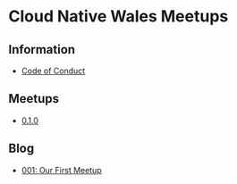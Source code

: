 # Cloud Native Wales Meetups

## Information

* [Code of Conduct](CODEOFCONDUCT.md)

## Meetups

* [0.1.0](/0.1.0/README.md)

## Blog

* [001: Our First Meetup](/Blog/001_OURFIRSTMEETUP)